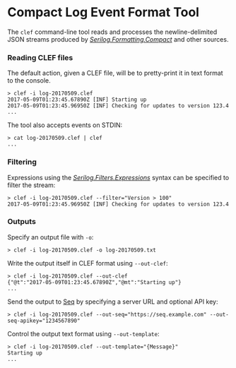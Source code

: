# **C**ompact **L**og **E**vent **F**ormat Tool

The `clef` command-line tool reads and processes the newline-delimited JSON streams produced by [_Serilog.Formatting.Compact_](https://github.com/serilog/serilog-formatting-compact) and other sources.

### Reading CLEF files

The default action, given a CLEF file, will be to pretty-print it in text format to the console.

```shell
> clef -i log-20170509.clef
2017-05-09T01:23:45.67890Z [INF] Starting up
2017-05-09T01:23:45.96950Z [INF] Checking for updates to version 123.4
...
```

The tool also accepts events on STDIN:

```shell
> cat log-20170509.clef | clef
...
```

### Filtering

Expressions using the [_Serilog.Filters.Expressions_](https://github.com/serilog/serilog-filters-expressions) syntax can be specified to filter the stream:

```shell
> clef -i log-20170509.clef --filter="Version > 100"
2017-05-09T01:23:45.96950Z [INF] Checking for updates to version 123.4
```

### Outputs

Specify an output file with `-o`:

```shell
> clef -i log-20170509.clef -o log-20170509.txt
```

Write the output itself in CLEF format using `--out-clef`:

```shell
> clef -i log-20170509.clef --out-clef
{"@t":"2017-05-09T01:23:45.67890Z","@mt":"Starting up"}
...
```

Send the output to [Seq](https://getseq.net) by specifying a server URL and optional API key:

```
> clef -i log-20170509.clef --out-seq="https://seq.example.com" --out-seq-apikey="1234567890"
```

Control the output text format using `--out-template`:

```shell
> clef -i log-20170509.clef --out-template="{Message}"
Starting up
...
```
